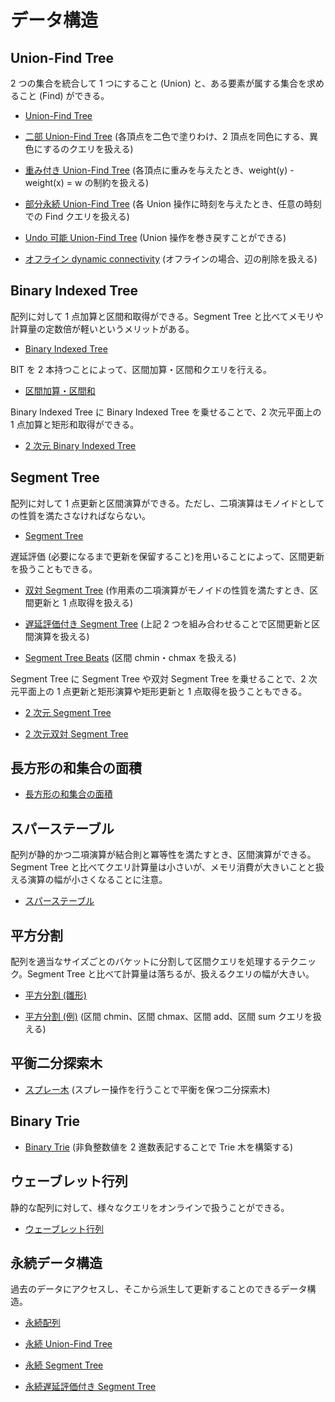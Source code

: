# データ構造

## Union-Find Tree

2 つの集合を統合して 1 つにすること (Union) と、ある要素が属する集合を求めること (Find) ができる。

- [Union-Find Tree](Union_Find_Tree.hpp)

- [二部 Union-Find Tree](Bipartite_Union_Find_Tree.hpp) (各頂点を二色で塗りわけ、2 頂点を同色にする、異色にするのクエリを扱える)

- [重み付き Union-Find Tree](Weighted_Union_Find_Tree.hpp) (各頂点に重みを与えたとき、weight(y) - weight(x) = w の制約を扱える)

- [部分永続 Union-Find Tree](Partitially_Persistent_Union_Find_Tree.hpp) (各 Union 操作に時刻を与えたとき、任意の時刻での Find クエリを扱える)

- [Undo 可能 Union-Find Tree](Undo_Union_Find_Tree.hpp) (Union 操作を巻き戻すことができる)

- [オフライン dynamic connectivity](Offline_Dynamic_Connectivity.hpp) (オフラインの場合、辺の削除を扱える)

## Binary Indexed Tree

配列に対して 1 点加算と区間和取得ができる。Segment Tree と比べてメモリや計算量の定数倍が軽いというメリットがある。

- [Binary Indexed Tree](Binary_Indexed_Tree.hpp)

BIT を 2 本持つことによって、区間加算・区間和クエリを行える。

- [区間加算・区間和](Range_Add_Range_Sum.hpp)

Binary Indexed Tree に Binary Indexed Tree を乗せることで、2 次元平面上の 1 点加算と矩形和取得ができる。

- [2 次元 Binary Indexed Tree](Binary_Indexed_Tree_2D.hpp)

## Segment Tree

配列に対して 1 点更新と区間演算ができる。ただし、二項演算はモノイドとしての性質を満たさなければならない。

- [Segment Tree](Segment_Tree.hpp)

遅延評価 (必要になるまで更新を保留すること)を用いることによって、区間更新を扱うこともできる。

- [双対 Segment Tree](Dual_Segment_Tree.hpp) (作用素の二項演算がモノイドの性質を満たすとき、区間更新と 1 点取得を扱える)

- [遅延評価付き Segment Tree](Lazy_Segment_Tree.hpp) (上記 2 つを組み合わせることで区間更新と区間演算を扱える)

- [Segment Tree Beats](Segment_Tree_Beats.hpp) (区間 chmin・chmax を扱える)

Segment Tree に Segment Tree や双対 Segment Tree を乗せることで、2 次元平面上の 1 点更新と矩形演算や矩形更新と 1 点取得を扱うこともできる。

- [2 次元 Segment Tree](Segment_Tree_2D.hpp)

- [2 次元双対 Segment Tree](Dual_Segment_Tree_2D.hpp)

## 長方形の和集合の面積

- [長方形の和集合の面積](Rectangle_Union_Area.hpp)

## スパーステーブル

配列が静的かつ二項演算が結合則と冪等性を満たすとき、区間演算ができる。Segment Tree と比べてクエリ計算量は小さいが、メモリ消費が大きいことと扱える演算の幅が小さくなることに注意。

- [スパーステーブル](Sparse_Table.hpp)

## 平方分割

配列を適当なサイズごとのバケットに分割して区間クエリを処理するテクニック。Segment Tree と比べて計算量は落ちるが、扱えるクエリの幅が大きい。

- [平方分割 (雛形)](Sqrt_Decomposition_Template.hpp)

- [平方分割 (例)](Sqrt_Decomposition_Example.hpp) (区間 chmin、区間 chmax、区間 add、区間 sum クエリを扱える)

## 平衡二分探索木

- [スプレー木](Splay_Tree.hpp) (スプレー操作を行うことで平衡を保つ二分探索木)

## Binary Trie

- [Binary Trie](Binary_Trie.hpp) (非負整数値を 2 進数表記することで Trie 木を構築する)

## ウェーブレット行列

静的な配列に対して、様々なクエリをオンラインで扱うことができる。

- [ウェーブレット行列](Wavelet_Matrix.hpp)

## 永続データ構造

過去のデータにアクセスし、そこから派生して更新することのできるデータ構造。

- [永続配列](Persistent_Array.hpp)

- [永続 Union-Find Tree](Persistent_Union_Find_Tree.hpp)

- [永続 Segment Tree](Persistent_Segment_Tree.hpp)

- [永続遅延評価付き Segment Tree](Persistent_Lazy_Segment_Tree.hpp)
